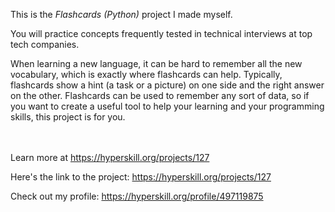 This is the *Flashcards (Python)* project I made myself.


<div><div class="alert alert-primary">You will practice concepts frequently tested in technical interviews at top tech companies.</div>
<p>When learning a new language, it can be hard to remember all the new vocabulary, which is exactly where flashcards can help. Typically, flashcards show a hint (a task or a picture) on one side and the right answer on the other. Flashcards can be used to remember any sort of data, so if you want to create a useful tool to help your learning and your programming skills, this project is for you.</p></div><br/><br/>Learn more at <a href="https://hyperskill.org/projects/127?utm_source=ide&utm_medium=ide&utm_campaign=ide&utm_content=project-card">https://hyperskill.org/projects/127</a>

Here's the link to the project: https://hyperskill.org/projects/127

Check out my profile: https://hyperskill.org/profile/497119875